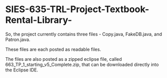 # SIES-635-TRL-Project-Textbook-Rental-Library-

So, the project currently contains three files - Copy.java, FakeDB.java, and Patron.java.

These files are each posted as readable files. 

The files are also posted as a zipped eclipse file, called 663_TP_1_starting_v5_Complete.zip, that can be downloaded directly into the Eclipse IDE.
